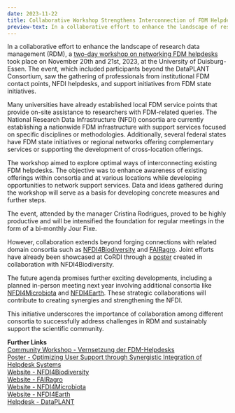 ```yaml
---
date: 2023-11-22
title: Collaborative Workshop Strengthens Interconnection of FDM Helpdesks Across Consortia and Beyond
preview-text: In a collaborative effort to enhance the landscape of research data management (RDM), a two-day workshop on networking FDM helpdesks took place on November 20th and 21st, 2023, at the University of Duisburg-Essen. The event, which included participants beyond the DataPLANT Consortium, saw the gathering of professionals from institutional FDM contact points, NFDI helpdesks, and support initiatives from FDM state initiatives...
---
```


In a collaborative effort to enhance the landscape of research data management (RDM), a [two-day workshop on networking FDM helpdesks](https://www.nfdi.de/community-workshop-helpdesk-vernetzung/) took place on November 20th and 21st, 2023, at the University of Duisburg-Essen. The event, which included participants beyond the DataPLANT Consortium, saw the gathering of professionals from institutional FDM contact points, NFDI helpdesks, and support initiatives from FDM state initiatives.

Many universities have already established local FDM service points that provide on-site assistance to researchers with FDM-related queries. The National Research Data Infrastructure (NFDI) consortia are currently establishing a nationwide FDM infrastructure with support services focused on specific disciplines or methodologies. Additionally, several federal states have FDM state initiatives or regional networks offering complementary services or supporting the development of cross-location offerings.

The workshop aimed to explore optimal ways of interconnecting existing FDM helpdesks. The objective was to enhance awareness of existing offerings within consortia and at various locations while developing opportunities to network support services. Data and ideas gathered during the workshop will serve as a basis for developing concrete measures and further steps.

The event, attended by the manager Cristina Rodrigues, proved to be highly productive and will be intensified the foundation for regular meetings in the form of a bi-monthly Jour Fixe.

However, collaboration extends beyond forging connections with related domain consortia such as [NFDI4Biodiversity](https://www.nfdi4biodiversity.org/de/) and [FAIRagro](https://fairagro.net/). Joint efforts have already been showcased at CoRDI through a [poster](https://zenodo.org/doi/10.5281/zenodo.8356210) created in collaboration with NFDI4Biodiversity.

The future agenda promises further exciting developments, including a planned in-person meeting next year involving additional consortia like [NFDI4Microbiota](https://nfdi4microbiota.de/) and [NFDI4Earth](https://www.nfdi4earth.de/). These strategic collaborations will contribute to creating synergies and strengthening the NFDI.

This initiative underscores the importance of collaboration among different consortia to successfully address challenges in RDM and sustainably support the scientific community.

**Further Links**   
[Community Workshop - Vernsetzung der FDM-Helpdesks](https://www.nfdi.de/community-workshop-helpdesk-vernetzung/)   
[Poster - Optimizing User Support through Synergistic Integration of Helpdesk Systems](https://zenodo.org/doi/10.5281/zenodo.8356210)   
[Website - NFDI4Biodiversity](https://www.nfdi4biodiversity.org/de/)  
[Website - FAIRagro](https://fairagro.net/)   
[Website - NFDI4Microbiota](https://nfdi4microbiota.de/)  
[Website - NFDI4Earth](https://www.nfdi4earth.de/)   
[Helpdesk - DataPLANT](https://helpdesk.nfdi4plants.org/)